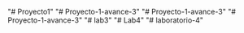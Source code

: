 "# Proyecto1" 
"# Proyecto-1-avance-3" 
"# Proyecto-1-avance-3" 
"# Proyecto-1-avance-3" 
"# lab3" 
"# Lab4" 
"# laboratorio-4" 
